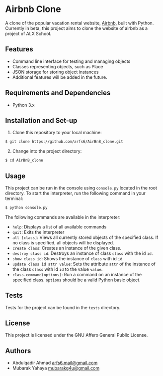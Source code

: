 # Airbnb Clone

A clone of the popular vacation rental website, [Airbnb](https://www.airbnb.com), built with Python. Currently in beta, this project aims to clone the website of airbnb as a project of ALX School.

## Features

- Command line interface for testing and managing objects
- Classes representing objects, such as Place
- JSON storage for storing object instances
- Additional features will be added in the future.

## Requirements and Dependencies

- Python 3.x

## Installation and Set-up

1. Clone this repository to your local machine:
```bash
$ git clone https://github.com/arfs6/AirBnB_clone.git
```
2. Change into the project directory:
```bash
$ cd AirBnB_clone
```

## Usage

This project can be run in the console using `console.py` located in the root directory. To start the interpreter, run the following command in your terminal:
```bash
$ python console.py
```

The following commands are available in the interpreter:
- `help`: Displays a list of all available commands
- `quit`: Exits the interpreter
- `all [class]`: Views all currently stored objects of the specified class. If no class is specified, all objects will be displayed.
- `create class`: Creates an instance of the given class.
- `destroy class id`: Destroys an instance of class `class` with the id `id`.
- `show class id`: Shows the instance of `class` with id `id`.
- `update class id attr value`: Sets the attribute `attr` of the instance of the class `class` with id `id` to the value `value`.
- `class.command(options)`: Run a command on an instance of the specified class. `options` should be a valid Python basic object.

## Tests

Tests for the project can be found in the `tests` directory.

## License

This project is licensed under the GNU Affero General Public License.

## Authors

- Abdulqadir Ahmad arfs6.mail@gmail.com
- Mubarak Yahaya mubarakg4u@gmail.com

